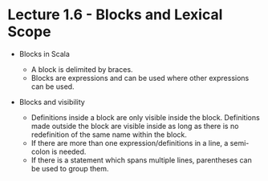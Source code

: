 # Lecture 1.6 - Blocks and Lexical Scope
- Blocks in Scala
    + A block is delimited by braces.
    + Blocks are expressions and can be used where other expressions can be used.

- Blocks and visibility
    + Definitions inside a block are only visible inside the block. Definitions made outside the block are visible inside as long as there is no redefinition of the same name within the block.
    + If there are more than one expression/definitions in a line, a semi-colon is needed.
    + If there is a statement which spans multiple lines, parentheses can be used to group them.